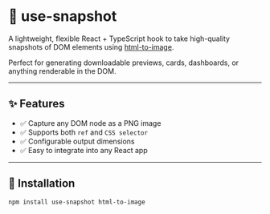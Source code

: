 # 📸 use-snapshot

A lightweight, flexible React + TypeScript hook to take high-quality snapshots of DOM elements using [html-to-image](https://github.com/bubkoo/html-to-image).

Perfect for generating downloadable previews, cards, dashboards, or anything renderable in the DOM.

---

## ✨ Features

- ✅ Capture any DOM node as a PNG image
- ✅ Supports both `ref` and `CSS selector`
- ✅ Configurable output dimensions
- ✅ Easy to integrate into any React app

---

## 🚀 Installation

```bash
npm install use-snapshot html-to-image
```
